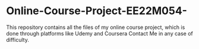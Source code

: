 # Online-Course-Project-EE22M054-
This repository contains all the files of my online course project, which is done through platforms like Udemy and Coursera 
Contact Me in any case of difficulty.
